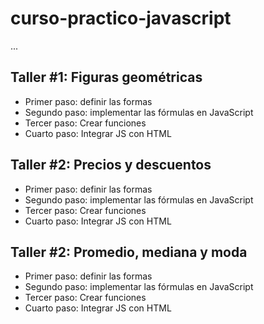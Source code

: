 # curso-practico-javascript

...

## Taller #1: Figuras geométricas

- Primer paso: definir las formas
- Segundo paso: implementar las fórmulas en JavaScript
- Tercer paso: Crear funciones
- Cuarto paso: Integrar JS con HTML

## Taller #2: Precios y descuentos

- Primer paso: definir las formas
- Segundo paso: implementar las fórmulas en JavaScript
- Tercer paso: Crear funciones
- Cuarto paso: Integrar JS con HTML

## Taller #2: Promedio, mediana y moda

- Primer paso: definir las formas
- Segundo paso: implementar las fórmulas en JavaScript
- Tercer paso: Crear funciones
- Cuarto paso: Integrar JS con HTML